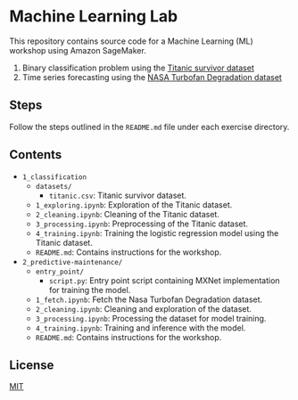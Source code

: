 # Machine Learning Lab

This repository contains source code for a Machine Learning (ML) workshop using Amazon SageMaker. 
1. Binary classification problem using the [Titanic survivor dataset](https://www.kaggle.com/hesh97/titanicdataset-traincsv)
2. Time series forecasting using the [NASA Turbofan Degradation dataset](https://ti.arc.nasa.gov/tech/dash/groups/pcoe/prognostic-data-repository/) 


## Steps

Follow the steps outlined in the `README.md` file under each exercise directory.


## Contents

* `1_classification`
  * `datasets/`
    * `titanic.csv`: Titanic survivor dataset.
  * `1_exploring.ipynb`: Exploration of the Titanic dataset.
  * `2_cleaning.ipynb`: Cleaning of the Titanic dataset.
  * `3_processing.ipynb`: Preprocessing of the Titanic dataset.
  * `4_training.ipynb`: Training the logistic regression model using the Titanic dataset.
  * `README.md`: Contains instructions for the workshop.
* `2_predictive-maintenance/`
  * `entry_point/`
    * `script.py`: Entry point script containing MXNet implementation for training the model.
  * `1_fetch.ipynb`: Fetch the Nasa Turbofan Degradation dataset.
  * `2_cleaning.ipynb`: Cleaning and exploration of the dataset.
  * `3_processing.ipynb`: Processing the dataset for model training.
  * `4_training.ipynb`: Training and inference with the model.
  * `README.md`: Contains instructions for the workshop.


## License

[MIT](https://choosealicense.com/licenses/mit/)